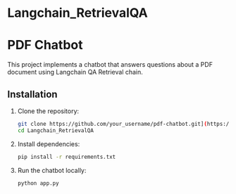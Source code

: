# Langchain_RetrievalQA

# PDF Chatbot

This project implements a chatbot that answers questions about a PDF document using Langchain QA Retrieval chain.

## Installation

1. Clone the repository:

   ```bash
   git clone https://github.com/your_username/pdf-chatbot.git](https://github.com/ajeetkumarukande95/Langchain_RetrievalQA.git
   cd Langchain_RetrievalQA
   ```

2. Install dependencies:
   ```bash
   pip install -r requirements.txt
   ```
4. Run the chatbot locally:
   ```bash
   python app.py
   ```
